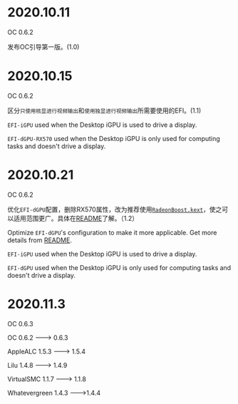 # 2020.10.11

OC 0.6.2

发布OC引导第一版。(1.0)



# 2020.10.15

OC 0.6.2

区分`只使用核显进行视频输出`和`使用独显进行视频输出`所需要使用的EFI。(1.1)

`EFI-iGPU` used when the Desktop iGPU is used to drive a display.

`EFI-dGPU-RX570` used when the Desktop iGPU is only used for computing tasks and doesn't drive a display.	

# 2020.10.21

OC 0.6.2

优化`EFI-dGPU`配置，删除RX570属性，改为推荐使用[`RadeonBoost.kext`](https://github.com/WenvyG/ASRock-B460M-ITX-ac-Hackintosh/tree/main/RadeonBoost.kext/Contents)，使之可以适用范围更广。具体在[README](https://github.com/WenvyG/ASRock-B460M-ITX-ac-Hackintosh#引导概况)了解。（1.2）

Optimize `EFI-dGPU`'s configuration to make it more applicable. Get more details from [README](https://github.com/WenvyG/ASRock-B460M-ITX-ac-Hackintosh#引导概况).

`EFI-iGPU` used when the Desktop iGPU is used to drive a display.

`EFI-dGPU` used when the Desktop iGPU is only used for computing tasks and doesn't drive a display.	

# 2020.11.3

OC 0.6.3

OC 0.6.2 ---> 0.6.3

AppleALC 1.5.3 ---> 1.5.4

Lilu 1.4.8 ---> 1.4.9

VirtualSMC 1.1.7 ---> 1.1.8

Whatevergreen 1.4.3 --->1.4.4

